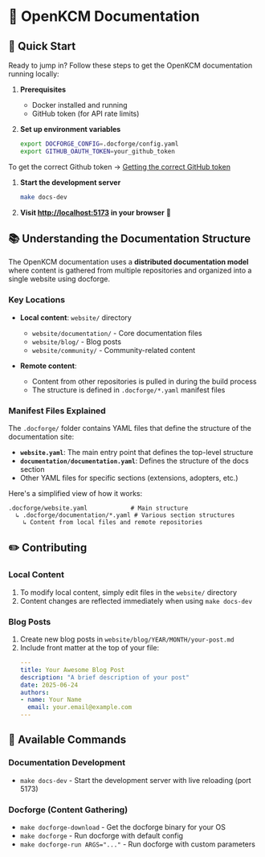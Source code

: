 # 🌱 OpenKCM Documentation

## 🚀 Quick Start

Ready to jump in? Follow these steps to get the OpenKCM documentation running locally:

1. **Prerequisites**
    - Docker installed and running
    - GitHub token (for API rate limits)

2. **Set up environment variables**
   ```bash
   export DOCFORGE_CONFIG=.docforge/config.yaml
   export GITHUB_OAUTH_TOKEN=your_github_token 
   ```

To get the correct Github token -> [Getting the correct GitHub token](#getting-the-correct-github-token)

1. **Start the development server**
   ```bash
   make docs-dev
   ```

2. **Visit [http://localhost:5173](http://localhost:5173) in your browser** 🎉

## 📚 Understanding the Documentation Structure

The OpenKCM documentation uses a **distributed documentation model** where content is gathered from multiple repositories and organized into a single website using docforge.

### Key Locations

- **Local content**: `website/` directory
    - `website/documentation/` - Core documentation files
    - `website/blog/` - Blog posts
    - `website/community/` - Community-related content

- **Remote content**:
    - Content from other repositories is pulled in during the build process
    - The structure is defined in `.docforge/*.yaml` manifest files

### Manifest Files Explained

The `.docforge/` folder contains YAML files that define the structure of the documentation site:

- **`website.yaml`**: The main entry point that defines the top-level structure
- **`documentation/documentation.yaml`**: Defines the structure of the docs section
- Other YAML files for specific sections (extensions, adopters, etc.)

Here's a simplified view of how it works:
```
.docforge/website.yaml            # Main structure
  ↳ .docforge/documentation/*.yaml # Various section structures
    ↳ Content from local files and remote repositories
```

## ✏️ Contributing

### Local Content

1. To modify local content, simply edit files in the `website/` directory
2. Content changes are reflected immediately when using `make docs-dev`

### Blog Posts

1. Create new blog posts in `website/blog/YEAR/MONTH/your-post.md`
2. Include front matter at the top of your file:
   ```yaml
   ---
   title: Your Awesome Blog Post
   description: "A brief description of your post"
   date: 2025-06-24
   authors:
   - name: Your Name
     email: your.email@example.com
   ---
   ```

## 🔧 Available Commands

### Documentation Development

- `make docs-dev` - Start the development server with live reloading (port 5173)

### Docforge (Content Gathering)

- `make docforge-download` - Get the docforge binary for your OS
- `make docforge` - Run docforge with default config
- `make docforge-run ARGS="..."` - Run docforge with custom parameters

